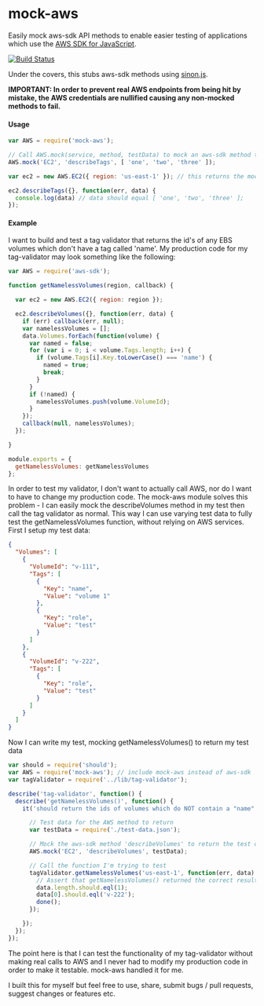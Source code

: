 # mock-aws
Easily mock aws-sdk API methods to enable easier testing of applications which use the [AWS SDK for JavaScript](http://www.npmjs.com/package/aws-sdk).

[![Build Status](https://travis-ci.org/antonosmond/mock-aws.svg?branch=master)](https://travis-ci.org/antonosmond/mock-aws)

Under the covers, this stubs aws-sdk methods using [sinon.js](http://sinonjs.org/).

**IMPORTANT: In order to prevent real AWS endpoints from being hit by mistake, the AWS credentials are nullified causing any non-mocked methods to fail.**

#### Usage
```js
var AWS = require('mock-aws');

// Call AWS.mock(service, method, testData) to mock an aws-sdk method to return the data you specify
AWS.mock('EC2', 'describeTags', [ 'one', 'two', 'three' ]);

var ec2 = new AWS.EC2({ region: 'us-east-1' }); // this returns the mock EC2 client

ec2.describeTags({}, function(err, data) {
  console.log(data) // data should equal [ 'one', 'two', 'three' ];
});
```

#### Example
I want to build and test a tag validator that returns the id's of any EBS volumes which don't have a tag called 'name'.
My production code for my tag-validator may look something like the following:
```js
var AWS = require('aws-sdk');

function getNamelessVolumes(region, callback) {

  var ec2 = new AWS.EC2({ region: region });

  ec2.describeVolumes({}, function(err, data) {
    if (err) callback(err, null);
    var namelessVolumes = [];
    data.Volumes.forEach(function(volume) {
      var named = false;
      for (var i = 0; i < volume.Tags.length; i++) {
        if (volume.Tags[i].Key.toLowerCase() === 'name') {
          named = true;
          break;
        }
      }
      if (!named) {
        namelessVolumes.push(volume.VolumeId);
      }
    });
    callback(null, namelessVolumes);
  });

}

module.exports = {
  getNamelessVolumes: getNamelessVolumes
};
```
In order to test my validator, I don't want to actually call AWS, nor do I want to have to change my production code.
The mock-aws module solves this problem - I can easily mock the describeVolumes method in my test then call the tag validator as normal.
This way I can use varying test data to fully test the getNamelessVolumes function, without relying on AWS services.
First I setup my test data:
```json
{
  "Volumes": [
    {
      "VolumeId": "v-111",
      "Tags": [
        {
          "Key": "name",
          "Value": "volume 1"
        },
        {
          "Key": "role",
          "Value": "test"
        }
      ]
    },
    {
      "VolumeId": "v-222",
      "Tags": [
        {
          "Key": "role",
          "Value": "test"
        }
      ]
    }
  ]
}
```
Now I can write my test, mocking getNamelessVolumes() to return my test data
```js
var should = require('should');
var AWS = require('mock-aws'); // include mock-aws instead of aws-sdk
var tagValidator = require('../lib/tag-validator');

describe('tag-validator', function() {
  describe('getNamelessVolumes()', function() {
    it('should return the ids of volumes which do NOT contain a "name" tag', function(done) {

      // Test data for the AWS method to return
      var testData = require('./test-data.json');

      // Mock the aws-sdk method 'describeVolumes' to return the test data
      AWS.mock('EC2', 'describeVolumes', testData);

      // Call the function I'm trying to test
      tagValidator.getNamelessVolumes('us-east-1', function(err, data) {
        // Assert that getNamelessVolumes() returned the correct results
        data.length.should.eql(1);
        data[0].should.eql('v-222');
        done();
      });

    });
  });
});
```
The point here is that I can test the functionality of my tag-validator without making real calls to AWS and I never had to modify my production code in order to make it testable. mock-aws handled it for me.

I built this for myself but feel free to use, share, submit bugs / pull requests, suggest changes or features etc.
